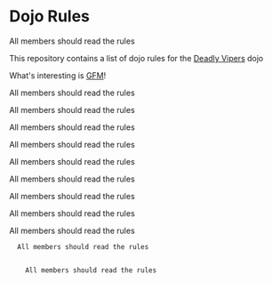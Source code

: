 Dojo Rules
==========

All members should read the rules

This repository contains a list of dojo rules for the [Deadly Vipers](https://github.com/deadlyvipers) dojo

What's interesting is [GFM](https://help.github.com/articles/github-flavored-markdown/)!

All members should read the rules

All members should read the rules

All members should read the rules

All members should read the rules

All members should read the rules


All members should read the rules

All members should read the rules

All members should read the rules 

   All members should read the rules

      All members should read the rules


        All members should read the rules